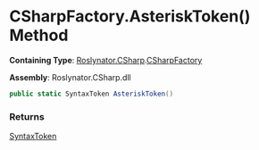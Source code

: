 # CSharpFactory\.AsteriskToken\(\) Method

**Containing Type**: [Roslynator.CSharp](../../README.md)\.[CSharpFactory](../README.md)

**Assembly**: Roslynator\.CSharp\.dll

```csharp
public static SyntaxToken AsteriskToken()
```

### Returns

[SyntaxToken](https://docs.microsoft.com/en-us/dotnet/api/microsoft.codeanalysis.syntaxtoken)

